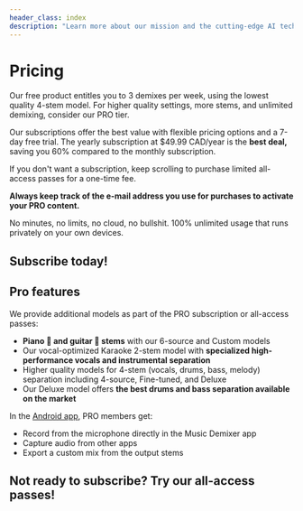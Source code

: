 ```yaml
---
header_class: index
description: "Learn more about our mission and the cutting-edge AI technology powering our music demixing tools."
---
```


# Pricing

Our free product entitles you to 3 demixes per week, using the lowest quality 4-stem model. For higher quality settings, more stems, and unlimited demixing, consider our PRO tier.

Our subscriptions offer the best value with flexible pricing options and a 7-day free trial. The yearly subscription at $49.99 CAD/year is the **best deal,** saving you 60% compared to the monthly subscription.

If you don't want a subscription, keep scrolling to purchase limited all-access passes for a one-time fee.

**Always keep track of the e-mail address you use for purchases to activate your PRO content.**

No minutes, no limits, no cloud, no bullshit. 100% unlimited usage that runs privately on your own devices.

## Subscribe today!

<script async src="https://js.stripe.com/v3/pricing-table.js"></script>
<stripe-pricing-table pricing-table-id="prctbl_1OcXFtAmT5bJ3vuw0JDQk6A5"
publishable-key="pk_live_51ObLZ9AmT5bJ3vuwDIgzrNEljt7oK42MqgmnEKZbANz0PDtlzkD3Oc6R2JopYNJnpsteV8or0hY2s1l2bmrM1hED00nMDhvPqg">
</stripe-pricing-table>

## Pro features

We provide additional models as part of the PRO subscription or all-access passes:
* **Piano 🎹 and guitar 🎸 stems** with our 6-source and Custom models
* Our vocal-optimized Karaoke 2-stem model with **specialized high-performance vocals and instrumental separation**
* Higher quality models for 4-stem (vocals, drums, bass, melody) separation including 4-source, Fine-tuned, and Deluxe
* Our Deluxe model offers **the best drums and bass separation available on the market**

In the [Android app](/android), PRO members get:

* Record from the microphone directly in the Music Demixer app
* Capture audio from other apps
* Export a custom mix from the output stems

## Not ready to subscribe? Try our all-access passes!

<script async src="https://js.stripe.com/v3/pricing-table.js"></script>
<stripe-pricing-table pricing-table-id="prctbl_1Q40clAmT5bJ3vuwWh8l91Xf"
publishable-key="pk_live_51ObLZ9AmT5bJ3vuwDIgzrNEljt7oK42MqgmnEKZbANz0PDtlzkD3Oc6R2JopYNJnpsteV8or0hY2s1l2bmrM1hED00nMDhvPqg">
</stripe-pricing-table>

